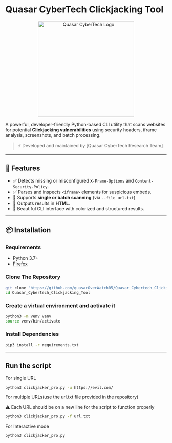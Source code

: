 # Quasar CyberTech Clickjacking Tool
<!-- Quasar CyberTech -->
<div align="center">
<img src="https://quasarcybertech.com/wp-content/uploads/2024/06/fulllogo_transparent_nobuffer.png" alt="Quasar CyberTech Logo" width="300"/>
</div>

A powerful, developer-friendly Python-based CLI utility that scans websites for potential **Clickjacking vulnerabilities** using security headers, iframe analysis, screenshots, and batch processing.

> ⚡ Developed and maintained by [Quasar CyberTech Research Team]

---

## 🚀 Features

- ✅ Detects missing or misconfigured `X-Frame-Options` and `Content-Security-Policy`.
- ✅ Parses and inspects `<iframe>` elements for suspicious embeds.
- 🧪 Supports **single or batch scanning** (via `--file url.txt`)
- 📝 Outputs results in **HTML**.
- 💬 Beautiful CLI interface with colorized and structured results.

---

## 📦 Installation

### Requirements

- Python 3.7+
- [Firefox](https://www.mozilla.org/en-US/firefox/new/)

### Clone The Repository

```bash
git clone "https://github.com/quasarOverWatch05/Quasar_Cybertech_Clickjacking_Tool"
cd Quasar_Cybertech_Clickjacking_Tool

```

### Create a virtual environment and activate it

```bash
python3 -m venv venv
source venv/bin/activate

```

### Install Dependencies

```bash
pip3 install -r requirements.txt

```

---

## Run the script 

For single URL

```bash
python3 clickjacker_pro.py -u https://evil.com/

```
For multiple URLs(use the url.txt file provided in the repository)

⚠️ Each URL should be on a new line for the script to function properly

```bash
python3 clickjacker_pro.py -f url.txt

```
For Interactive mode

```bash 
python3 clickjacker_pro.py

```
